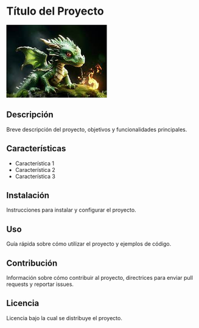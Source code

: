 # Título del Proyecto

![Dragoncito](Recursos/dragoncito.jpg)

## Descripción

Breve descripción del proyecto, objetivos y funcionalidades principales.

## Características

- Característica 1
- Característica 2
- Característica 3

## Instalación

Instrucciones para instalar y configurar el proyecto.

## Uso

Guía rápida sobre cómo utilizar el proyecto y ejemplos de código.

## Contribución

Información sobre cómo contribuir al proyecto, directrices para enviar pull requests y reportar issues.

## Licencia

Licencia bajo la cual se distribuye el proyecto.

<!--
**joaibavic/joaibavic** is a ✨ _special_ ✨ repository because its `README.md` (this file) appears on your GitHub profile.

Here are some ideas to get you started:

- 🔭 I’m currently working on ...
- 🌱 I’m currently learning ...
- 👯 I’m looking to collaborate on ...
- 🤔 I’m looking for help with ...
- 💬 Ask me about ...
- 📫 How to reach me: ...
- 😄 Pronouns: ...
- ⚡ Fun fact: ...
-->
